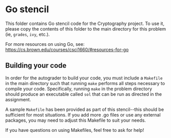 # Go stencil

This folder contains Go stencil code for the Cryptography
project.  To use it, please copy the contents of this folder to the
main directory for this problem (ie, `grades`, `ivy`, etc.).  

For more resources on using Go, see:  
https://cs.brown.edu/courses/csci1660/#resources-for-go

## Building your code

In order for the autograder to build your code, you must include a
`Makefile` in the main directory such that running `make` performs all
steps necessary to compile your code.  Specifically, running `make` in
the problem directory should produce an executable called `sol` that
can be run as directed in the assignment.  

A sample `Makefile` has been provided as part of this stencil--this
should be sufficient for most situations.  If you add more .go files
or use any external packages, you may need to adjust this Makefile to
suit your needs.  

If you have questions on using Makefiles, feel free to ask for help!  
